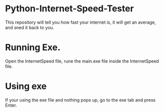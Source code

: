 # Python-Internet-Speed-Tester
This repository will tell you how fast your internet is, it will get an average, and sned it back to you.


# Running Exe.

Open the InternetSpeed file, rune the main.exe file inside the InternetSpeed file. 

# Using exe

If your using the exe file and nothing pops up, go to the exe tab and press Enter. 
